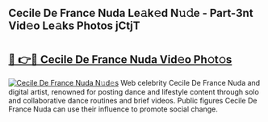 ## Cecile De France Nuda Le𝚊k𝚎d N𝚞𝚍e - Part-3nt Vid𝚎o Le𝚊ks Photos jCtjT

# <h2><a href="http://fbdcqf6.evod.top/?m=Cecile+De+France+Nuda">🔗 👉🔴 Cecile De France Nuda Vid𝚎o Ph𝚘t𝚘s</a></h2>

[![Cecile De France Nuda N𝚞d𝚎s](https://i.imgur.com/8V9OHl7.gif)](http://fbdcqf6.evod.top/?m=Cecile+De+France+Nuda)
Web celebrity Cecile De France Nuda and digital artist, renowned for posting dance and lifestyle content through solo and collaborative dance routines and brief videos. Public figures Cecile De France Nuda can use their influence to promote social change. 
